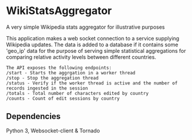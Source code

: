 # WikiStatsAggregator
A very simple Wikipedia stats aggregator for illustrative purposes

This application makes a web socket connection to a service supplying Wikipedia updates.
The data is added to a database if it contains some 'geo_ip' data for the purpose of serving 
simple statistical aggregations for comparing relative activity levels between different countries.

    The API exposes the following endpoints:
    /start - Starts the aggrgation in a worker thread
    /stop - Stop the aggregation thread
    /status - Verify if the worker thread is active and the number of records ingested in the session
    /totals - Total number of characters edited by country
    /counts - Count of edit sessions by country

Dependencies
------------
Python 3, Websocket-client & Tornado 